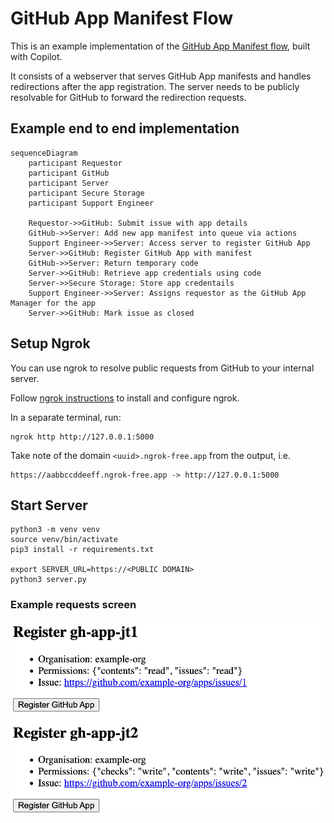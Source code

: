 # GitHub App Manifest Flow

This is an example implementation of the [GitHub App Manifest flow](https://docs.github.com/en/enterprise-cloud@latest/apps/sharing-github-apps/registering-a-github-app-from-a-manifest#implementing-the-github-app-manifest-flow), built with Copilot.

It consists of a webserver that serves GitHub App manifests and handles redirections after the app registration. The server needs to be publicly resolvable for GitHub to forward the redirection requests.

## Example end to end implementation

```mermaid
sequenceDiagram
    participant Requestor
    participant GitHub
    participant Server
    participant Secure Storage
    participant Support Engineer

    Requestor->>GitHub: Submit issue with app details
    GitHub->>Server: Add new app manifest into queue via actions
    Support Engineer->>Server: Access server to register GitHub App
    Server->>GitHub: Register GitHub App with manifest
    GitHub->>Server: Return temporary code
    Server->>GitHub: Retrieve app credentials using code
    Server->>Secure Storage: Store app credentails
    Support Engineer->>Server: Assigns requestor as the GitHub App Manager for the app
    Server->>GitHub: Mark issue as closed
```


## Setup Ngrok
You can use ngrok to resolve public requests from GitHub to your internal server.

Follow [ngrok instructions](https://dashboard.ngrok.com/) to install and configure ngrok.

In a separate terminal, run:
```shell
ngrok http http://127.0.0.1:5000
```

Take note of the domain `<uuid>.ngrok-free.app` from the output, i.e.
```
https://aabbccddeeff.ngrok-free.app -> http://127.0.0.1:5000
```


## Start Server

```shell
python3 -m venv venv
source venv/bin/activate
pip3 install -r requirements.txt

export SERVER_URL=https://<PUBLIC DOMAIN>
python3 server.py
```


### Example requests screen

![Example requests screen](example.png)